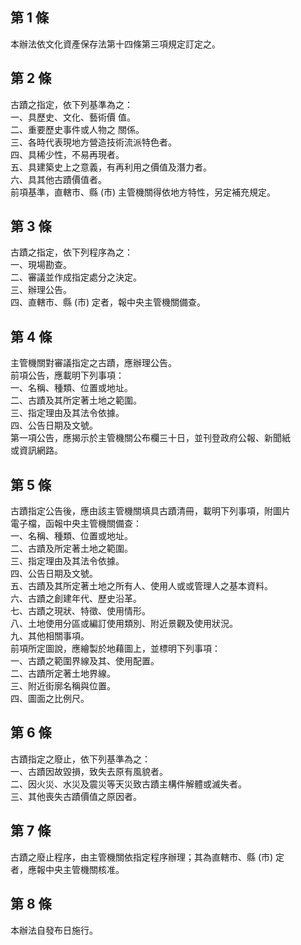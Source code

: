 第 1 條
-------
本辦法依文化資產保存法第十四條第三項規定訂定之。

第 2 條
-------
古蹟之指定，依下列基準為之：  
一、具歷史、文化、藝術價 值。  
二、重要歷史事件或人物之 關係。  
三、各時代表現地方營造技術流派特色者。  
四、具稀少性，不易再現者。  
五、具建築史上之意義，有再利用之價值及潛力者。  
六、具其他古蹟價值者。  
前項基準，直轄市、縣 (市) 主管機關得依地方特性，另定補充規定。

第 3 條
-------
古蹟之指定，依下列程序為之：  
一、現場勘查。  
二、審議並作成指定處分之決定。  
三、辦理公告。  
四、直轄市、縣 (市) 定者，報中央主管機關備查。

第 4 條
-------
主管機關對審議指定之古蹟，應辦理公告。  
前項公告，應載明下列事項：  
一、名稱、種類、位置或地址。  
二、古蹟及其所定著土地之範圍。  
三、指定理由及其法令依據。  
四、公告日期及文號。  
第一項公告，應揭示於主管機關公布欄三十日，並刊登政府公報、新聞紙  
或資訊網路。

第 5 條
-------
古蹟指定公告後，應由該主管機關填具古蹟清冊，載明下列事項，附圖片  
電子檔，函報中央主管機關備查：  
一、名稱、種類、位置或地址。  
二、古蹟及所定著土地之範圍。  
三、指定理由及其法令依據。  
四、公告日期及文號。  
五、古蹟及其所定著土地之所有人、使用人或或管理人之基本資料。  
六、古蹟之創建年代、歷史沿革。  
七、古蹟之現狀、特徵、使用情形。  
八、土地使用分區或編訂使用類別、附近景觀及使用狀況。  
九、其他相關事項。  
前項所定圖說，應繪製於地藉圖上，並標明下列事項：  
一、古蹟之範圍界線及其、使用配置。  
二、古蹟所定著土地界線。  
三、附近街廓名稱與位置。  
四、圖面之比例尺。

第 6 條
-------
古蹟指定之廢止，依下列基準為之：  
一、古蹟因故毀損，致失去原有風貌者。  
二、因火災、水災及震災等天災致古蹟主構件解體或滅失者。  
三、其他喪失古蹟價值之原因者。

第 7 條
-------
古蹟之廢止程序，由主管機關依指定程序辦理；其為直轄市、縣 (市) 定  
者，應報中央主管機關核准。

第 8 條
-------
本辦法自發布日施行。

